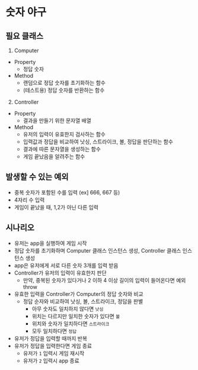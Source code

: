 # 숫자 야구
## 필요 클래스
1. Computer
- Property
  - 정답 숫자
- Method
  - 랜덤으로 정답 숫자를 초기화하는 함수
  - (테스트용) 정답 숫자를 반환하는 함수
2. Controller
  - Property
    - 결과을 만들기 위한 문자열 배열
  - Method
    - 유저의 입력이 유효한지 검사하는 함수
    - 입력값과 정답을 비교하여 낫싱, 스트라이크, 볼, 정답을 판단하는 함수
    - 결과에 따른 문자열을 생성하는 함수
    - 게임 끝났음을 알려주는 함수

## 발생할 수 있는 예외
- 중복 숫자가 포함된 수를 입력 (ex] 666, 667 등)
- 4자리 수 입력
- 게임이 끝났을 때, 1,2가 아닌 다른 입력

## 시나리오
- 유저는 app을 실행하여 게임 시작
- 정답 숫자를 초기화하며 Computer 클래스 인스턴스 생성, Controller 클래스 인스턴스 생성
- app은 유저에게 서로 다른 숫자 3개를 입력 받음
- Controller가 유저의 입력이 유효한지 판단
  - 만약, 중복된 숫자가 있다거나 2 이하 4 이상 길이의 입력이 들어온다면 예외 throw
- 유효한 입력을 Controller가 Computer의 정답 숫자와 비교
  - 정답 순자와 비교하여 낫싱, 볼, 스트라이크, 정답을 판별
    - 아무 숫자도 일치하지 않다면 `낫싱`
    - 위치는 다르지만 일치한 숫자가 있다면 `볼`
    - 위치와 숫자가 일치하다면 `스트라이크`
    - 모두 일치하다면 `정답`
- 유저가 정답을 입력할 때까지 반복
- 유저가 정답을 입력한다면 게임 종료
  - 유저가 `1` 입력시 게임 재시작
  - 유저가 `2` 입력시 app 종료
